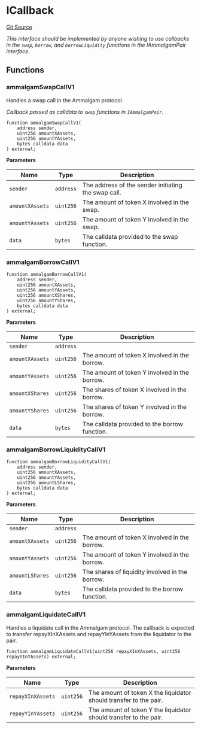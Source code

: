 # ICallback
[Git Source](https://github.com/Ammalgam-Protocol/core-v1/blob/a28e502b1e8800dac8120731b7ed6f1fd472b8a7/contracts/interfaces/callbacks/IAmmalgamCallee.sol)

*This interface should be implemented by anyone wishing to use callbacks in the
`swap`, `borrow`, and `borrowLiquidity` functions in the  IAmmalgamPair interface.*


## Functions
### ammalgamSwapCallV1

Handles a swap call in the Ammalgam protocol.

*Callback passed as calldata to `swap` functions in `IAmmalgamPair`.*


```solidity
function ammalgamSwapCallV1(
    address sender,
    uint256 amountXAssets,
    uint256 amountYAssets,
    bytes calldata data
) external;
```
**Parameters**

|Name|Type|Description|
|----|----|-----------|
|`sender`|`address`|The address of the sender initiating the swap call.|
|`amountXAssets`|`uint256`|The amount of token X involved in the swap.|
|`amountYAssets`|`uint256`|The amount of token Y involved in the swap.|
|`data`|`bytes`|The calldata provided to the swap function.|


### ammalgamBorrowCallV1


```solidity
function ammalgamBorrowCallV1(
    address sender,
    uint256 amountXAssets,
    uint256 amountYAssets,
    uint256 amountXShares,
    uint256 amountYShares,
    bytes calldata data
) external;
```
**Parameters**

|Name|Type|Description|
|----|----|-----------|
|`sender`|`address`||
|`amountXAssets`|`uint256`|The amount of token X involved in the borrow.|
|`amountYAssets`|`uint256`|The amount of token Y involved in the borrow.|
|`amountXShares`|`uint256`|The shares of token X involved in the borrow.|
|`amountYShares`|`uint256`|The shares of token Y involved in the borrow.|
|`data`|`bytes`|The calldata provided to the borrow function.|


### ammalgamBorrowLiquidityCallV1


```solidity
function ammalgamBorrowLiquidityCallV1(
    address sender,
    uint256 amountXAssets,
    uint256 amountYAssets,
    uint256 amountLShares,
    bytes calldata data
) external;
```
**Parameters**

|Name|Type|Description|
|----|----|-----------|
|`sender`|`address`||
|`amountXAssets`|`uint256`|The amount of token X involved in the borrow.|
|`amountYAssets`|`uint256`|The amount of token Y involved in the borrow.|
|`amountLShares`|`uint256`|The shares of liquidity involved in the borrow.|
|`data`|`bytes`|The calldata provided to the borrow function.|


### ammalgamLiquidateCallV1

Handles a liquidate call in the Ammalgam protocol. The callback is expected to transfer repayXInXAssets and repayYInYAssets from the liquidator to the pair.


```solidity
function ammalgamLiquidateCallV1(uint256 repayXInXAssets, uint256 repayYInYAssets) external;
```
**Parameters**

|Name|Type|Description|
|----|----|-----------|
|`repayXInXAssets`|`uint256`|The amount of token X the liquidator should transfer to the pair.|
|`repayYInYAssets`|`uint256`|The amount of token Y the liquidator should transfer to the pair.|


